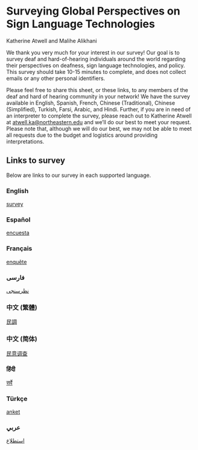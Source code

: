 # Surveying Global Perspectives on Sign Language Technologies
Katherine Atwell and Malihe Alikhani

We thank you very much for your interest in our survey! Our goal is to survey deaf and hard-of-hearing individuals around the world regarding their perspectives on deafness, sign language technologies, and policy. This survey should take 10-15 minutes to complete, and does not collect emails or any other personal identifiers. 

Please feel free to share this sheet, or these links, to any members of the deaf and hard of hearing community in your network! We have the survey available in English, Spanish, French, Chinese (Traditional), Chinese (Simplified), Turkish, Farsi, Arabic, and Hindi. Further, if you are in need of an interpreter to complete the survey, please reach out to Katherine Atwell at atwell.ka@northeastern.edu and we’ll do our best to meet your request. Please note that, although we will do our best, we may not be able to meet all requests due to the budget and logistics around providing interpretations.

## Links to survey
Below are links to our survey in each supported language.
### English
[survey](https://forms.gle/TpcfJiwmpVQziFbW8)

### Español
[encuesta](https://forms.gle/nJNWoGZhXkTj7by97)

### Français
[enquête](https://forms.gle/PXwrxeEE1xNWNUyy9)

### فارسی
[نظرسنجی](https://forms.gle/o8yoMtVV2e6ygHVo7)

### 中文 (繁體)
[民調](https://forms.gle/L2Gr2j4FiD8R2nQr5)

### 中文 (简体)
[民意调查](https://forms.gle/amFqyBSzFMaaDL6E6)

### हिंदी
[सर्वे](https://forms.gle/juJW4GpzfYByuNQg9)

### Türkçe
[anket](https://forms.gle/eWi5nsQfCu5k5Khj8)

### عربي
[استطلاع](https://forms.gle/DVASm1ecgbpK8upbA)
